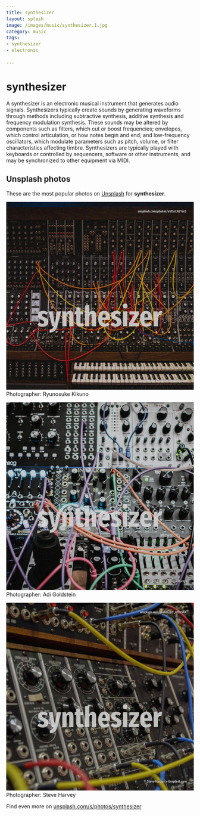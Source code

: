 ```yaml
---
title: synthesizer
layout: splash
image: /images/music/synthesizer.1.jpg
category: music
tags:
- synthesizer
- electronic

---
```

# synthesizer

A synthesizer  is an electronic musical instrument that generates audio signals. Synthesizers typically create sounds by generating waveforms through methods including subtractive  synthesis, additive synthesis and frequency modulation synthesis. These sounds may be altered by components such as filters, which cut or boost frequencies;  envelopes, which control articulation, or how notes begin and end; and low-frequency oscillators,  which modulate parameters such as pitch, volume, or filter characteristics affecting timbre. Synthesizers are typically played with keyboards or controlled by sequencers, software or other  instruments, and may be synchronized to other equipment via MIDI.  

 
## Unsplash photos
These are the most popular photos on [Unsplash](https://unsplash.com) for **synthesizer**.
 
![synthesizer](/images/music/synthesizer.1.jpg)
Photographer:  Ryunosuke Kikuno
 
![synthesizer](/images/music/synthesizer.2.jpg)
Photographer:  Adi Goldstein
 
![synthesizer](/images/music/synthesizer.3.jpg)
Photographer:  Steve Harvey
 
Find even more on [unsplash.com/s/photos/synthesizer](https://unsplash.com/s/photos/synthesizer)
 
